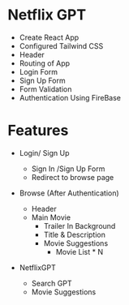 # Netflix GPT

- Create React App
- Configured Tailwind CSS
- Header
- Routing of App
- Login Form
- Sign Up Form
- Form Validation
- Authentication Using FireBase

# Features

- Login/ Sign Up

  - Sign In /Sign Up Form
  - Redirect to browse page

- Browse (After Authentication)
  - Header
  - Main Movie
    - Trailer In Background
    - Title & Description
    - Movie Suggestions
      - Movie List \* N
- NetflixGPT
  - Search GPT
  - Movie Suggestions
